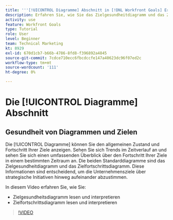 ```yaml
---
title: '''[!UICONTROL Diagramme] Abschnitt in [!DNL Workfront Goals] Erläuterung"'
description: Erfahren Sie, wie Sie das Zielgesundheitdiagramm und das Zielfortschrittsdiagramm in [!DNL Goals] lesen und interpretieren.
activity: use
feature: Workfront Goals
type: Tutorial
role: User
level: Beginner
team: Technical Marketing
kt: 8929
exl-id: 670d1cb7-b66b-4786-8fd8-f396892a4845
source-git-commit: 7cdce710ecc6fbcdccfe147a40623dc96f07ed2c
workflow-type: tm+mt
source-wordcount: '111'
ht-degree: 0%

---
```


# Die [!UICONTROL Diagramme] Abschnitt

## Gesundheit von Diagrammen und Zielen

Die [!UICONTROL Diagramme] können Sie den allgemeinen Zustand und Fortschritt Ihrer Ziele anzeigen. Sehen Sie sich Trends im Zeitverlauf an und sehen Sie sich einen umfassenden Überblick über den Fortschritt Ihrer Ziele in einem bestimmten Zeitraum an. Die beiden Standarddiagramme sind das Zielgesundheitdiagramm und das Zielfortschrittsdiagramm. Diese Informationen sind entscheidend, um die Unternehmensziele über strategische Initiativen hinweg aufeinander abzustimmen.

In diesem Video erfahren Sie, wie Sie:

* Zielgesundheitsdiagramm lesen und interpretieren
* Zielfortschrittsdiagramm lesen und interpretieren

>[!VIDEO](https://video.tv.adobe.com/v/335201/?quality=12)
